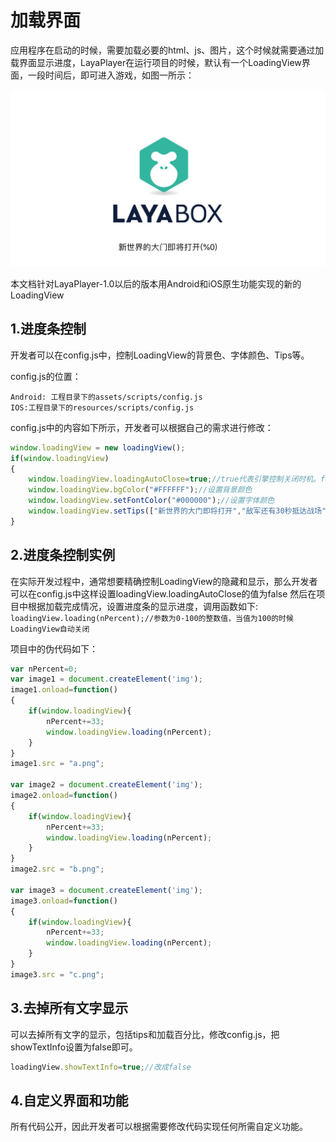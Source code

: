 # 加载界面

应用程序在启动的时候，需要加载必要的html、js、图片，这个时候就需要通过加载界面显示进度，LayaPlayer在运行项目的时候，默认有一个LoadingView界面，一段时间后，即可进入游戏，如图一所示：  

​![图1](img/1.png) <br/>

本文档针对LayaPlayer-1.0以后的版本用Android和iOS原生功能实现的新的LoadingView
## 1.进度条控制

​开发者可以在config.js中，控制LoadingView的背景色、字体颜色、Tips等。  

config.js的位置：  
```
Android: 工程目录下的assets/scripts/config.js  
IOS:工程目录下的resources/scripts/config.js  
```

config.js中的内容如下所示，开发者可以根据自己的需求进行修改：

```javascript
window.loadingView = new loadingView();
if(window.loadingView)
{
    window.loadingView.loadingAutoClose=true;//true代表引擎控制关闭时机。false为开发者手动控制
    window.loadingView.bgColor("#FFFFFF");//设置背景颜色
    window.loadingView.setFontColor("#000000");//设置字体颜色
    window.loadingView.setTips(["新世界的大门即将打开","敌军还有30秒抵达战场","妈妈说，心急吃不了热豆腐"]);//设置tips数组，会随机出现
}
```

## 2.进度条控制实例

在实际开发过程中，通常想要精确控制LoadingView的隐藏和显示，那么开发者可以在config.js中这样设置loadingView.loadingAutoClose的值为false
然后在项目中根据加载完成情况，设置进度条的显示进度，调用函数如下:  
`loadingView.loading(nPercent);//参数为0-100的整数值，当值为100的时候LoadingView自动关闭`  

项目中的伪代码如下：
```javascript
var nPercent=0;
var image1 = document.createElement('img');
image1.onload=function()
{
    if(window.loadingView){
        nPercent+=33;
        window.loadingView.loading(nPercent);
    }
}
image1.src = "a.png";

var image2 = document.createElement('img');
image2.onload=function()
{
    if(window.loadingView){
        nPercent+=33;
        window.loadingView.loading(nPercent);
    }
}
image2.src = "b.png";

var image3 = document.createElement('img');
image3.onload=function()
{
    if(window.loadingView){
        nPercent+=33;
        window.loadingView.loading(nPercent);
    }
}
image3.src = "c.png";
```



## 3.去掉所有文字显示

可以去掉所有文字的显示，包括tips和加载百分比，修改config.js，把showTextInfo设置为false即可。
```javascript
loadingView.showTextInfo=true;//改成false
```
## 4.自定义界面和功能
所有代码公开，因此开发者可以根据需要修改代码实现任何所需自定义功能。

